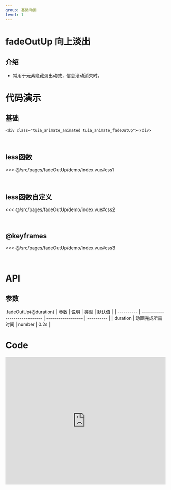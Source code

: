 ```yaml
---
group: 基础动画
level: 1
---
```


# fadeOutUp 向上淡出

## 介绍
* 常用于元素隐藏淡出动效，信息滚动消失时。

# 代码演示

## 基础

```
<div class="tuia_animate_animated tuia_animate_fadeOutUp"></div>
```

<br />

## less函数

<<< @/src/pages/fadeOutUp/demo/index.vue#css1

<br />

## less函数自定义

<<< @/src/pages/fadeOutUp/demo/index.vue#css2

<br />

## @keyframes

<<< @/src/pages/fadeOutUp/demo/index.vue#css3

<br />

# API

## 参数
.fadeOutUp(@duration)
| 参数       | 说明                          | 类型               | 默认值     |
| ---------- | ----------------------------- | ------------------ | ---------- |
| duration       | 动画完成所需时间                 | number           | 0.2s  |
<br />

# Code

<iframe allowfullscreen="true" allowpaymentrequest="true" allowtransparency="true" frameborder="0" height="400" width="100%" scrolling="no" style="width: 100%; overflow:hidden; display:block;" loading="lazy" src="https://codepen.io/xieshiyi/embed/qBPqyWr?height=265&theme-id=dark&default-tab=css%2Cresult&user=eltonmesquita&slug-hash=oNjGGbw&pen-title=Prefers-reduce-motion%20media%20query&name=cp_embed_1"></iframe>